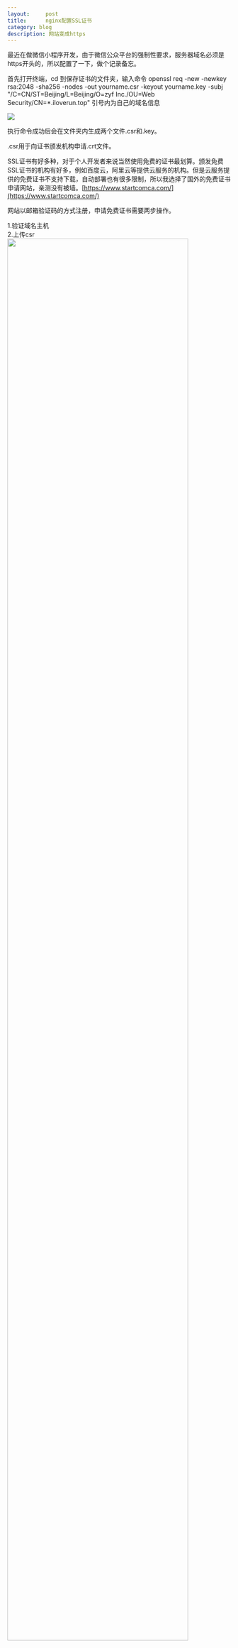 ```yaml
---
layout:     post
title:      nginx配置SSL证书
category: blog
description: 网站变成https
---
```


最近在做微信小程序开发，由于微信公众平台的强制性要求，服务器域名必须是https开头的，所以配置了一下，做个记录备忘。

首先打开终端，cd 到保存证书的文件夹，输入命令 openssl req -new -newkey rsa:2048 -sha256 -nodes -out yourname.csr -keyout yourname.key -subj "/C=CN/ST=Beijing/L=Beijing/O=zyf Inc./OU=Web Security/CN=*.iloverun.top" 引号内为自己的域名信息

![](https://ooo.0o0.ooo/2017/06/12/593e439be750f.png)

执行命令成功后会在文件夹内生成两个文件.csr和.key。

.csr用于向证书颁发机构申请.crt文件。

SSL证书有好多种，对于个人开发者来说当然使用免费的证书最划算。颁发免费SSL证书的机构有好多，例如百度云，阿里云等提供云服务的机构。但是云服务提供的免费证书不支持下载，自动部署也有很多限制，所以我选择了国外的免费证书申请网站，亲测没有被墙。[https://www.startcomca.com/](https://www.startcomca.com/)

网站以邮箱验证码的方式注册，申请免费证书需要两步操作。

1.验证域名主机  
2.上传csr  
<img src="https://ooo.0o0.ooo/2017/06/12/593e495a9a854.png" width=90%>  

网站提示粘贴csr，把我们的csr拖动到浏览器内用浏览器打开，可以看到csr内容，拷贝粘贴至文本框内，点击submit按照提示下载crt压缩包。
解压后找到nginx目录下的文件，就是我们需要的。  
![](https://ooo.0o0.ooo/2017/06/12/593e4b397c8fc.png)

**配置nginx.conf，证书路径为绝对路径**

``` 
server {  
    listen 80;#也可以不监听80端口 看需要
    listen 443 ssl;
    server_name www.iloverun.top;
    ssl on;
    ssl_certificate /etc/ssl/private/loverun_loc.crt;
    ssl_certificate_key /etc/ssl/private/loverun_loc.key;
}
```
把.csr .crt .key放倒nginx配置的路径下，执行nginx -s reload重新加载配置文件。

到这里SSL配置完成，打开浏览器输入你的https网址，可以看到打开成功，大功告成！！！

